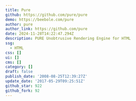```yaml
---
title: Pure
github: https://github.com/pure/pure
demo: https://beebole.com/pure
author: pure
author_link: https://github.com/pure
date: 2024-11-28T14:22:47.294Z
description: PURE Unobtrusive Rendering Engine for HTML
ssg:
  - HTML
css: []
ui: []
cms: []
category: []
draft: false
publish_date: '2008-08-25T12:39:27Z'
update_date: '2017-05-29T09:25:51Z'
github_star: 922
github_fork: 92
---
```

